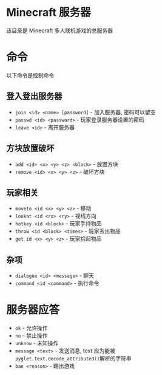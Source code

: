 # Minecraft 服务器
该目录是 Minecraft 多人联机游戏的总服务器

# 命令
以下命令是控制命令

## 登入登出服务器
- `join <id> <name> [password]` - 加入服务器, 密码可以留空
- `passwd <id> <password>` - 玩家登录服务器设置的密码
- `leave <id>` - 离开服务器

## 方块放置破坏
- `add <id> <x> <y> <z> <block>` - 放置方块
- `remove <id> <x> <y> <z>` - 破坏方块

## 玩家相关
- `moveto <id <x> <y> <z>` - 移动
- `lookat <id <rx> <ry>` - 视线方向
- `hotkey <id <block>` - 玩家手持物品
- `throw <id <block> <times>` - 玩家丢出物品
- `get id <x> <y> <z>` - 玩家拾起物品

## 杂项
- `dialogue <id> <message>` - 聊天
- `command <id <command>` - 执行命令

# 服务器应答
- `ok` - 允许操作
- `no` - 禁止操作
- `unknow` - 未知操作
- `message <text>` - 发送消息, text 应为能被`pyglet.text.decode_attributed()`解析的字符串
- `ban <reason>` - 踢出游戏
